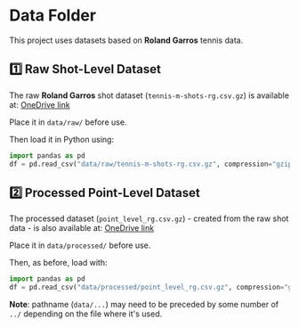 # Data Folder

This project uses datasets based on **Roland Garros** tennis data.

## 1️⃣ Raw Shot-Level Dataset

The raw **Roland Garros** shot dataset (`tennis-m-shots-rg.csv.gz`) is available at:
[OneDrive link](https://drive.google.com/file/d/14sr92fnOyu3p9tAH0nU7AnVDe_ueB145/view?usp=drive_link)

Place it in `data/raw/` before use.

Then load it in Python using:

```python
import pandas as pd
df = pd.read_csv("data/raw/tennis-m-shots-rg.csv.gz", compression="gzip")
```

## 2️⃣ Processed Point-Level Dataset

The processed dataset (`point_level_rg.csv.gz`) - created from the raw shot data - is also available at:
[OneDrive link](https://drive.google.com/file/d/14sr92fnOyu3p9tAH0nU7AnVDe_ueB145/view?usp=drive_link)

Place it in `data/processed/` before use.

Then, as before, load with:

```python
import pandas as pd
df = pd.read_csv("data/processed/point_level_rg.csv.gz", compression="gzip")
```

**Note**: pathname (`data/...`) may need to be preceded by some number of `../` depending on the file where it's used.
